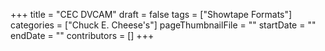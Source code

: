 +++
title = "CEC DVCAM"
draft = false
tags = ["Showtape Formats"]
categories = ["Chuck E. Cheese's"]
pageThumbnailFile = ""
startDate = ""
endDate = ""
contributors = []
+++

